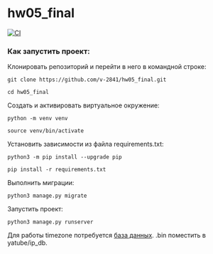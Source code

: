 # hw05_final

[![CI](https://github.com/yandex-praktikum/hw05_final/actions/workflows/python-app.yml/badge.svg?branch=master)](https://github.com/yandex-praktikum/hw05_final/actions/workflows/python-app.yml)

### Как запустить проект:

Клонировать репозиторий и перейти в него в командной строке:

```
git clone https://github.com/v-2841/hw05_final.git
```

```
cd hw05_final
```

Cоздать и активировать виртуальное окружение:

```
python -m venv venv
```

```
source venv/bin/activate
```

Установить зависимости из файла requirements.txt:

```
python3 -m pip install --upgrade pip
```

```
pip install -r requirements.txt
```

Выполнить миграции:

```
python3 manage.py migrate
```

Запустить проект:

```
python3 manage.py runserver
```

Для работы timezone потребуется [база данных](https://lite.ip2location.com/database/db11-ip-country-region-city-latitude-longitude-zipcode-timezone). <database>.bin  поместить в yatube/ip_db.
